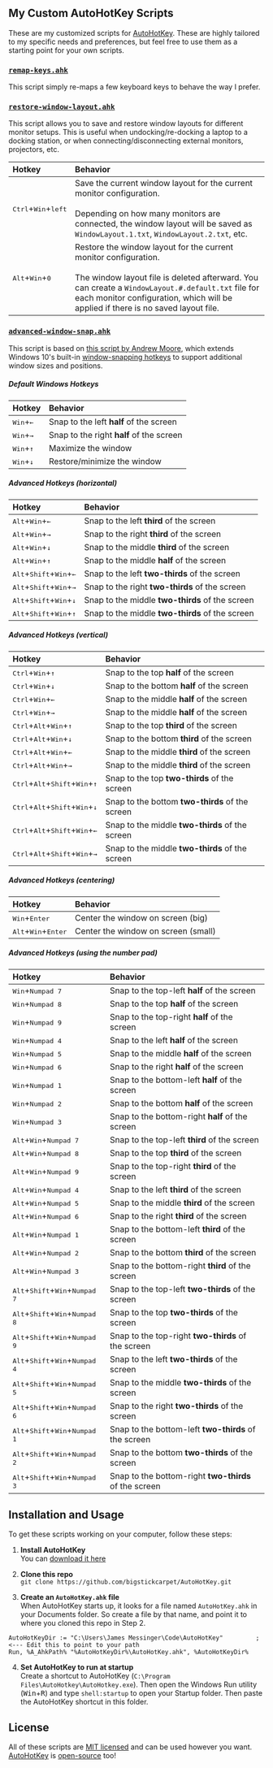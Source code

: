 My Custom AutoHotKey Scripts
------------------------------------
These are my customized scripts for [AutoHotKey](https://www.autohotkey.com/).  These are highly tailored to my specific needs and preferences, but feel free to use them as a starting point for your own scripts.


### [`remap-keys.ahk`](remap-keys.ahk)
This script simply re-maps a few keyboard keys to behave the way I prefer.


### [`restore-window-layout.ahk`](WindowLayout.ahk)
This script allows you to save and restore window layouts for different monitor setups.  This is useful when undocking/re-docking a laptop to a docking station, or when connecting/disconnecting external monitors, projectors, etc.

Hotkey | Behavior
:------|:-------------------
<kbd>Ctrl</kbd>+<kbd>Win</kbd>+<kbd>left</kbd> | Save the current window layout for the current monitor configuration.<br><br>Depending on how many monitors are connected, the window layout will be saved as `WindowLayout.1.txt`, `WindowLayout.2.txt`, etc.
<kbd>Alt</kbd>+<kbd>Win</kbd>+<kbd>0</kbd> | Restore the window layout for the current monitor configuration.<br><br>The window layout file is deleted afterward. You can create a `WindowLayout.#.default.txt` file for each monitor configuration, which will be applied if there is no saved layout file.


### [`advanced-window-snap.ahk`](advanced-window-snap.ahk)
This script is based on [this script by Andrew Moore](https://gist.github.com/AWMooreCO/1ef708055a11862ca9dc), which extends Windows 10's built-in [window-snapping hotkeys](https://www.cnet.com/how-to/all-the-windows-10-keyboard-shortcuts-you-need-to-know/) to support additional window sizes and positions.

##### Default Windows Hotkeys
Hotkey | Behavior
:------|:-------------------
<kbd>Win</kbd>+<kbd>&larr;</kbd> | Snap to the left **half** of the screen
<kbd>Win</kbd>+<kbd>&rarr;</kbd> | Snap to the right **half** of the screen
<kbd>Win</kbd>+<kbd>&uarr;</kbd> | Maximize the window
<kbd>Win</kbd>+<kbd>&darr;</kbd> | Restore/minimize the window

##### Advanced Hotkeys (horizontal)
Hotkey | Behavior
:------|:-------------------
<kbd>Alt</kbd>+<kbd>Win</kbd>+<kbd>&larr;</kbd> | Snap to the left **third** of the screen
<kbd>Alt</kbd>+<kbd>Win</kbd>+<kbd>&rarr;</kbd> | Snap to the right **third** of the screen
<kbd>Alt</kbd>+<kbd>Win</kbd>+<kbd>&darr;</kbd> | Snap to the middle **third** of the screen
<kbd>Alt</kbd>+<kbd>Win</kbd>+<kbd>&uarr;</kbd> | Snap to the middle **half** of the screen
<kbd>Alt</kbd>+<kbd>Shift</kbd>+<kbd>Win</kbd>+<kbd>&larr;</kbd> | Snap to the left **two-thirds** of the screen
<kbd>Alt</kbd>+<kbd>Shift</kbd>+<kbd>Win</kbd>+<kbd>&rarr;</kbd> | Snap to the right **two-thirds** of the screen
<kbd>Alt</kbd>+<kbd>Shift</kbd>+<kbd>Win</kbd>+<kbd>&darr;</kbd> | Snap to the middle **two-thirds** of the screen
<kbd>Alt</kbd>+<kbd>Shift</kbd>+<kbd>Win</kbd>+<kbd>&uarr;</kbd> | Snap to the middle **two-thirds** of the screen

##### Advanced Hotkeys (vertical)
Hotkey | Behavior
:------|:-------------------
<kbd>Ctrl</kbd>+<kbd>Win</kbd>+<kbd>&uarr;</kbd> | Snap to the top **half** of the screen
<kbd>Ctrl</kbd>+<kbd>Win</kbd>+<kbd>&darr;</kbd> | Snap to the bottom **half** of the screen
<kbd>Ctrl</kbd>+<kbd>Win</kbd>+<kbd>&larr;</kbd> | Snap to the middle **half** of the screen
<kbd>Ctrl</kbd>+<kbd>Win</kbd>+<kbd>&rarr;</kbd> | Snap to the middle **half** of the screen
<kbd>Ctrl</kbd>+<kbd>Alt</kbd>+<kbd>Win</kbd>+<kbd>&uarr;</kbd> | Snap to the top **third** of the screen
<kbd>Ctrl</kbd>+<kbd>Alt</kbd>+<kbd>Win</kbd>+<kbd>&darr;</kbd> | Snap to the bottom **third** of the screen
<kbd>Ctrl</kbd>+<kbd>Alt</kbd>+<kbd>Win</kbd>+<kbd>&larr;</kbd> | Snap to the middle **third** of the screen
<kbd>Ctrl</kbd>+<kbd>Alt</kbd>+<kbd>Win</kbd>+<kbd>&rarr;</kbd> | Snap to the middle **third** of the screen
<kbd>Ctrl</kbd>+<kbd>Alt</kbd>+<kbd>Shift</kbd>+<kbd>Win</kbd>+<kbd>&uarr;</kbd> | Snap to the top **two-thirds** of the screen
<kbd>Ctrl</kbd>+<kbd>Alt</kbd>+<kbd>Shift</kbd>+<kbd>Win</kbd>+<kbd>&darr;</kbd> | Snap to the bottom **two-thirds** of the screen
<kbd>Ctrl</kbd>+<kbd>Alt</kbd>+<kbd>Shift</kbd>+<kbd>Win</kbd>+<kbd>&larr;</kbd> | Snap to the middle **two-thirds** of the screen
<kbd>Ctrl</kbd>+<kbd>Alt</kbd>+<kbd>Shift</kbd>+<kbd>Win</kbd>+<kbd>&rarr;</kbd> | Snap to the middle **two-thirds** of the screen

##### Advanced Hotkeys (centering)
Hotkey | Behavior
:------|:-------------------
<kbd>Win</kbd>+<kbd>Enter</kbd> | Center the window on screen (big)
<kbd>Alt</kbd>+<kbd>Win</kbd>+<kbd>Enter</kbd> | Center the window on screen (small)

##### Advanced Hotkeys (using the number pad)
Hotkey | Behavior
:------|:-------------------
<kbd>Win</kbd>+<kbd>Numpad 7</kbd> | Snap to the top-left **half** of the screen
<kbd>Win</kbd>+<kbd>Numpad 8</kbd> | Snap to the top **half** of the screen
<kbd>Win</kbd>+<kbd>Numpad 9</kbd> | Snap to the top-right **half** of the screen
<kbd>Win</kbd>+<kbd>Numpad 4</kbd> | Snap to the left **half** of the screen
<kbd>Win</kbd>+<kbd>Numpad 5</kbd> | Snap to the middle **half** of the screen
<kbd>Win</kbd>+<kbd>Numpad 6</kbd> | Snap to the right **half** of the screen
<kbd>Win</kbd>+<kbd>Numpad 1</kbd> | Snap to the bottom-left **half** of the screen
<kbd>Win</kbd>+<kbd>Numpad 2</kbd> | Snap to the bottom **half** of the screen
<kbd>Win</kbd>+<kbd>Numpad 3</kbd> | Snap to the bottom-right **half** of the screen
<kbd>Alt</kbd>+<kbd>Win</kbd>+<kbd>Numpad 7</kbd> | Snap to the top-left **third** of the screen
<kbd>Alt</kbd>+<kbd>Win</kbd>+<kbd>Numpad 8</kbd> | Snap to the top **third** of the screen
<kbd>Alt</kbd>+<kbd>Win</kbd>+<kbd>Numpad 9</kbd> | Snap to the top-right **third** of the screen
<kbd>Alt</kbd>+<kbd>Win</kbd>+<kbd>Numpad 4</kbd> | Snap to the left **third** of the screen
<kbd>Alt</kbd>+<kbd>Win</kbd>+<kbd>Numpad 5</kbd> | Snap to the middle **third** of the screen
<kbd>Alt</kbd>+<kbd>Win</kbd>+<kbd>Numpad 6</kbd> | Snap to the right **third** of the screen
<kbd>Alt</kbd>+<kbd>Win</kbd>+<kbd>Numpad 1</kbd> | Snap to the bottom-left **third** of the screen
<kbd>Alt</kbd>+<kbd>Win</kbd>+<kbd>Numpad 2</kbd> | Snap to the bottom **third** of the screen
<kbd>Alt</kbd>+<kbd>Win</kbd>+<kbd>Numpad 3</kbd> | Snap to the bottom-right **third** of the screen
<kbd>Alt</kbd>+<kbd>Shift</kbd>+<kbd>Win</kbd>+<kbd>Numpad 7</kbd> | Snap to the top-left **two-thirds** of the screen
<kbd>Alt</kbd>+<kbd>Shift</kbd>+<kbd>Win</kbd>+<kbd>Numpad 8</kbd> | Snap to the top **two-thirds** of the screen
<kbd>Alt</kbd>+<kbd>Shift</kbd>+<kbd>Win</kbd>+<kbd>Numpad 9</kbd> | Snap to the top-right **two-thirds** of the screen
<kbd>Alt</kbd>+<kbd>Shift</kbd>+<kbd>Win</kbd>+<kbd>Numpad 4</kbd> | Snap to the left **two-thirds** of the screen
<kbd>Alt</kbd>+<kbd>Shift</kbd>+<kbd>Win</kbd>+<kbd>Numpad 5</kbd> | Snap to the middle **two-thirds** of the screen
<kbd>Alt</kbd>+<kbd>Shift</kbd>+<kbd>Win</kbd>+<kbd>Numpad 6</kbd> | Snap to the right **two-thirds** of the screen
<kbd>Alt</kbd>+<kbd>Shift</kbd>+<kbd>Win</kbd>+<kbd>Numpad 1</kbd> | Snap to the bottom-left **two-thirds** of the screen
<kbd>Alt</kbd>+<kbd>Shift</kbd>+<kbd>Win</kbd>+<kbd>Numpad 2</kbd> | Snap to the bottom **two-thirds** of the screen
<kbd>Alt</kbd>+<kbd>Shift</kbd>+<kbd>Win</kbd>+<kbd>Numpad 3</kbd> | Snap to the bottom-right **two-thirds** of the screen



Installation and Usage
------------------------------------
To get these scripts working on your computer, follow these steps:

1. __Install AutoHotKey__<br>
You can [download it here](https://www.autohotkey.com/download/)

2. __Clone this repo__<br>
`git clone https://github.com/bigstickcarpet/AutoHotKey.git`

3. __Create an `AutoHotKey.ahk` file__<br>
When AutoHotKey starts up, it looks for a file named `AutoHotKey.ahk` in your Documents folder.  So create a file by that name, and point it to where you cloned this repo in Step 2.

```AutoHotKey
AutoHotKeyDir := "C:\Users\James Messinger\Code\AutoHotKey"         ; <--- Edit this to point to your path
Run, %A_AhkPath% "%AutoHotKeyDir%\AutoHotKey.ahk", %AutoHotKeyDir%
```

4. __Set AutoHotKey to run at startup__<br>
Create a shortcut to AutoHotKey (`C:\Program Files\AutoHotkey\AutoHotkey.exe`).  Then open the Windows Run utility (<kbd>Win</kbd>+<kbd>R</kbd>) and type `shell:startup` to open your Startup folder.  Then paste the AutoHotKey shortcut in this folder.



License
------------------------------------
All of these scripts are [MIT licensed](http://opensource.org/licenses/MIT) and can be used however you want.  [AutoHotKey](https://www.autohotkey.com/) is [open-source](https://github.com/Lexikos/AutoHotkey_L) too!

